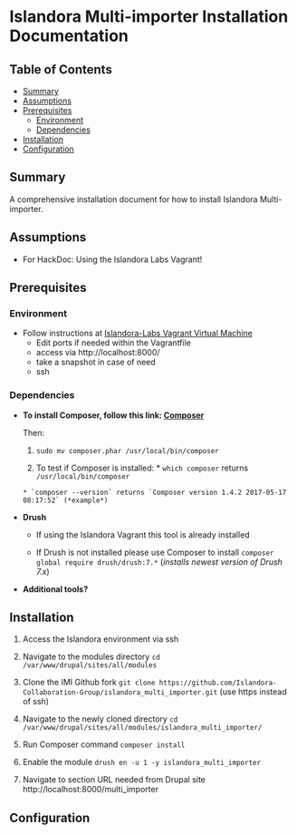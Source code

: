 # Islandora Multi-importer Installation Documentation

## Table of Contents

- [Summary](#summary)
- [Assumptions](#assumptions)
- [Prerequisites](#prerequisites)
  - [Environment](#environment)
  - [Dependencies](#dependencies)
- [Installation](#installation)
- [Configuration](#configuration)

## Summary
A comprehensive installation document for how to install Islandora Multi-importer.

## Assumptions
* For HackDoc: Using the Islandora Labs Vagrant!

## Prerequisites

### Environment

  * Follow instructions at [Islandora-Labs Vagrant Virtual Machine](https://github.com/Islandora-Labs/islandora_vagrant)
    * Edit ports if needed within the Vagrantfile
    * access via http://localhost:8000/
    * take a snapshot in case of need
    * ssh

### Dependencies


  * **To install Composer, follow this link: [Composer](https://getcomposer.org/download/)**
  
    Then:

      1. `sudo mv composer.phar /usr/local/bin/composer`

      2. To test if Composer is installed:
        * `which composer` returns `/usr/local/bin/composer`

        * `composer --version` returns `Composer version 1.4.2 2017-05-17 08:17:52` (*example*)

  * **Drush**
    * If using the Islandora Vagrant this tool is already installed

    * If Drush is not installed please use Composer to install
    `composer global require drush/drush:7.*` (*installs newest version of Drush 7.x*)

  * **Additional tools?**

## Installation

1. Access the Islandora environment via ssh

2. Navigate to the modules directory
   `cd /var/www/drupal/sites/all/modules`
3. Clone the IMI Github fork
   `git clone https://github.com/Islandora-Collaboration-Group/islandora_multi_importer.git` (use https instead of ssh)

4. Navigate to the newly cloned directory
`cd /var/www/drupal/sites/all/modules/islandora_multi_importer/`

5. Run Composer command
`composer install`

6. Enable the module
`drush en -u 1 -y islandora_multi_importer`

7. Navigate to section URL needed from Drupal site
http://localhost:8000/multi_importer

## Configuration
